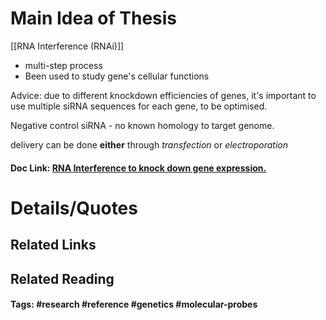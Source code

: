 # Main Idea of Thesis

[[RNA Interference (RNAi)]]
- multi-step process
- Been used to study gene's cellular functions

Advice: due to different knockdown efficiencies of genes, it's important to use multiple siRNA sequences for each gene, to be optimised.

Negative control siRNA - no known homology to target genome.

delivery can be done **either** through *transfection* or *electroporation*



#### Doc Link: [RNA Interference to knock down gene expression.](https://link.springer.com/protocol/10.1007/978-1-4939-7471-9_16)

# Details/Quotes


## Related Links

## Related Reading



#### Tags: #research #reference #genetics #molecular-probes 